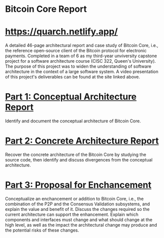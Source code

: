# Bitcoin Core Report
# https://quarch.netlify.app/
A detailed 46-page architectural report and case study of Bitcoin Core, i.e., the reference open-source client of the Bitcoin protocol for electronic payments. Completed in a team of 6 as my third-year unviversity capstone project for a software architecture course (CISC 322, Queen's University). The purpose of this project was to widen the understanding of software architecture in the context of a large software system. A video presentation of this project's deliverables can be found at the site linked above.
</br>
# [Part 1: Conceptual Architecture Report](https://github.com/sean-y-liang/Bitcoin-Core-Report/blob/4a3c754eaa6e224fd1e0e7afa9b36691b70bf43b/Part%201%20-%20Bitcoin%20Core%20Conceptual%20Architecture%20Report.pdf)
Identify and document the conceptual architecture of Bitcoin Core.
# [Part 2: Concrete Architecture Report](https://github.com/sean-y-liang/Bitcoin-Core-Report/blob/fb4c877d9f34a0af21d68bc1453e0333e206f3de/Part%202%20-%20Bitcoin%20Core%20Concrete%20Architecture%20Report.pdf)
Recover the concrete architecture of the Bitcoin Core by studying the source code, then identify and discuss divergences from the conceptual architecture.
# [Part 3: Proposal for Enchancement](https://github.com/sean-y-liang/Bitcoin-Core-Report/blob/fb4c877d9f34a0af21d68bc1453e0333e206f3de/Part%203%20-%20Bitcoin%20Core%20Proposal%20for%20Enhancement%20Report.pdf)
Conceptualize an enchancement or addition to Bitcoin Core, i.e., the combination of the P2P and the Consensus Validation subsystems, and explain the value and benefit of it. Discuss the changes required so the current architecture can support the enhancement. Explain which components and interfaces must change and what should change at the high level, as well as the impact the architectural change may produce and the potential risks of these changes.



